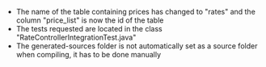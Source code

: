 * The name of the table containing prices has changed to "rates" and the column "price_list" is now the id of the table
* The tests requested are located in the class "RateControllerIntegrationTest.java"
* The generated-sources folder is not automatically set as a source folder when compiling, it has to be done manually